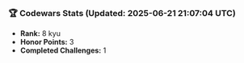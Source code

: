 ### 🏆 Codewars Stats (Updated: 2025-06-21 21:07:04 UTC)

- **Rank:** 8 kyu
- **Honor Points:** 3
- **Completed Challenges:** 1

